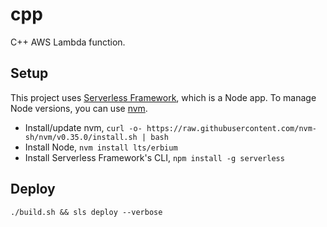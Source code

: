 # cpp

C++ AWS Lambda function.

## Setup

This project uses [Serverless Framework](https://www.serverless.com/), which is a Node app. To manage Node versions, you can use [nvm](https://github.com/nvm-sh/nvm).

- Install/update nvm, `curl -o- https://raw.githubusercontent.com/nvm-sh/nvm/v0.35.0/install.sh | bash`
- Install Node, `nvm install lts/erbium`
- Install Serverless Framework's CLI, `npm install -g serverless`

## Deploy

`./build.sh && sls deploy --verbose`
